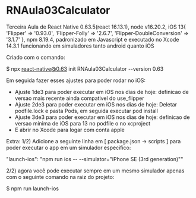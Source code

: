 # RNAula03Calculator
Terceira Aula de React Native 0.63.5(react 16.13.1), node v16.20.2, iOS 13{ 'Flipper' => '0.93.0', 'Flipper-Folly' => '2.6.7', 'Flipper-DoubleConversion' => '3.1.7' }, npm 8.19.4, padronizado em Javascript e executado no Xcode 14.3.1 funcionando em simuladores tanto android quanto iOS

Criado com o comando:

$ npx react-native@0.63 init RNAula03Calculator --version 0.63

Em seguida fazer esses ajustes para poder rodar no iOS:

- Ajuste 1de3 para poder executar em iOS nos dias de hoje: definicao de versao mais recente ainda compativel do use_flipper
- Ajuste 2de3 para poder executar em iOS nos dias de hoje: Deletar podfile.lock e pasta Pods, em seguida executar pod install
- Ajuste 3de3 para poder executar em iOS nos dias de hoje: definicao de versao minima de iOS para 13 no podfile o no xcproject
- E abrir no Xcode para logar com conta apple

Extra: 
1/2) Adicione a seguinte linha em [ package.json -> scripts ] para poder executar o app em um simulador especifico:

"launch-ios": "npm run ios -- --simulator=\"iPhone SE (3rd generation)\""

2/2) agora você pode executar sempre em um mesmo simulador apenas com o seguinte comando na raiz do projeto:

$ npm run launch-ios

